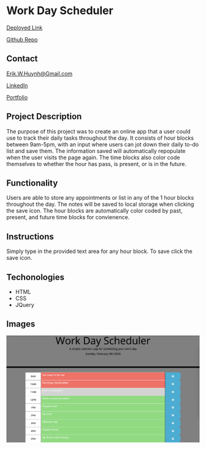 # Work Day Scheduler
[Deployed Link](https://e-huynh.github.io/work-day-scheduler/)

[Github Repo](https://github.com/E-Huynh/work-day-scheduler)

## Contact

Erik.W.Huynh@Gmail.com

[LinkedIn](https://www.linkedin.com/in/erik-huynh-228321196/)

[Portfolio](https://e-huynh.github.io/updated_portfolio/)

## Project Description
The purpose of this project was to create an online app that a user could use to track their daily tasks throughout the day. It consists of hour blocks between 9am-5pm, with an input where users can jot down their daily to-do list and save them. The information saved will automatically repopulate when the user visits the page again.
The time blocks also color code themselves to whether the hour has pass, is present, or is in the future.
## Functionality
Users are able to store any appointments or list in any of the 1 hour blocks throughout the day. The notes will be saved to local storage when clicking the save icon. The hour blocks are automatically color coded by past, present, and future time blocks for convienence.
## Instructions
Simply type in the provided text area for any hour block. To save click the save icon. 
## Techonologies
  * HTML
  * CSS
  * JQuery
## Images
![Project Screenshot](https://github.com/E-Huynh/work-day-scheduler/blob/master/Assets/work_day_scheduler.png?raw=true)
